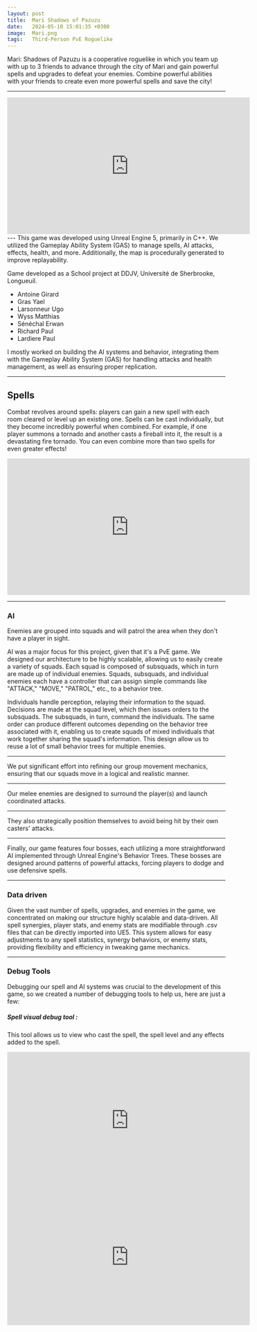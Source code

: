 ```yaml
---
layout: post
title:  Mari Shadows of Pazuzu
date:   2024-05-10 15:01:35 +0300
image:  Mari.png
tags:   Third-Person PvE Roguelike
---
```

Mari: Shadows of Pazuzu is a cooperative roguelike in which you team up with up to 3 friends to advance through the city of Mari and gain powerful spells and upgrades to defeat your enemies. Combine powerful abilities with your friends to create even more powerful spells and save the city!

***
<iframe width="560" height="315" src="https://www.youtube-nocookie.com/embed/ynAOt49ZM-E?si=gMcPnnuyp8IRYoSn&rel=0" title="YouTube video player" frameborder="0" allow="accelerometer; autoplay; clipboard-write; encrypted-media; gyroscope; picture-in-picture; web-share" referrerpolicy="strict-origin-when-cross-origin" allowfullscreen></iframe>
---
This game was developed using Unreal Engine 5, primarily in C++. We utilized the Gameplay Ability System (GAS) to manage spells, AI attacks, effects, health, and more. Additionally, the map is procedurally generated to improve replayability.

Game developed as a School project at DDJV, Université de Sherbrooke, Longueuil.

* Antoine Girard
* Gras Yael
* Larsonneur Ugo
* Wyss Matthias
* Sénéchal Erwan
* Richard Paul
* Lardiere Paul

I mostly worked on building the AI systems and behavior, integrating them with the Gameplay Ability System (GAS) for handling attacks and health management, as well as ensuring proper replication.

***
## Spells

Combat revolves around spells: players can gain a new spell with each room cleared or level up an existing one. Spells can be cast individually, but they become incredibly powerful when combined. For example, if one player summons a tornado and another casts a fireball into it, the result is a devastating fire tornado. You can even combine more than two spells for even greater effects!

<iframe width="560" height="315" src="https://www.youtube-nocookie.com/embed/CCl7MC0zK88?si=vsjv_ysciPU0oYVZ&rel=0&amp;controls=0" title="YouTube video player" frameborder="0" allow="accelerometer; autoplay; clipboard-write; encrypted-media; gyroscope; picture-in-picture; web-share" referrerpolicy="strict-origin-when-cross-origin"></iframe>

***
### AI

Enemies are grouped into squads and will patrol the area when they don't have a player in sight.
  <img src="{{site.baseurl}}/images/Golem.gif" alt="">


AI was a major focus for this project, given that it's a PvE game. We designed our architecture to be highly scalable, allowing us to easily create a variety of squads. Each squad is composed of subsquads, which in turn are made up of individual enemies. Squads, subsquads, and individual enemies each have a controller that can assign simple commands like "ATTACK," "MOVE," "PATROL," etc., to a behavior tree.

Individuals handle perception, relaying their information to the squad. Decisions are made at the squad level, which then issues orders to the subsquads. The subsquads, in turn, command the individuals. The same order can produce different outcomes depending on the behavior tree associated with it, enabling us to create squads of mixed individuals that work together sharing the squad's information. This design allow us to reuse a lot of small behavior trees for multiple enemies.

---

We put significant effort into refining our group movement mechanics, ensuring that our squads move in a logical and realistic manner.
<img src="{{site.baseurl}}/images/Orc.gif" alt="">

---

Our melee enemies are designed to surround the player(s) and launch coordinated attacks. 
<img src="{{site.baseurl}}/images/Surround.gif" alt="">

--- 

They also strategically position themselves to avoid being hit by their own casters' attacks.
<img src="{{site.baseurl}}/images/Avoiding.gif" alt="">

--- 

Finally, our game features four bosses, each utilizing a more straightforward AI implemented through Unreal Engine's Behavior Trees. These bosses are designed around patterns of powerful attacks, forcing players to dodge and use defensive spells.
<img src="{{site.baseurl}}/images/Pazuzu.gif" alt="">

***

### Data driven

Given the vast number of spells, upgrades, and enemies in the game, we concentrated on making our structure highly scalable and data-driven. All spell synergies, player stats, and enemy stats are modifiable through .csv files that can be directly imported into UE5. This system allows for easy adjustments to any spell statistics, synergy behaviors, or enemy stats, providing flexibility and efficiency in tweaking game mechanics.

***

### Debug Tools

Debugging our spell and AI systems was crucial to the development of this game, so we created a number of debugging tools to help us, here are just a few:

##### Spell visual debug tool :

This tool allows us to view who cast the spell, the spell level and any effects added to the spell.
<iframe width="560" height="315" src="https://www.youtube-nocookie.com/embed/P6ViERZS-7g?si=1LzaSck8CBqerLZI&rel=0" title="Spell debug tool" frameborder="0" allow="accelerometer; autoplay; clipboard-write; encrypted-media; gyroscope; picture-in-picture; web-share" referrerpolicy="strict-origin-when-cross-origin" allowfullscreen></iframe>
<iframe width="560" height="315" src="https://www.youtube-nocookie.com/embed/xFaRjyye4ak?si=CaD4NY6Jg7Pd69Ty&rel=0" title="Spell debug tool" frameborder="0" allow="accelerometer; autoplay; clipboard-write; encrypted-media; gyroscope; picture-in-picture; web-share" referrerpolicy="strict-origin-when-cross-origin" allowfullscreen></iframe>

